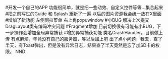 #开发一个自己的APP
    功能很简单，就是把一些动效、自定义控件等等...集合起来
#把之前写过的Guide 和 Splash 重新了一遍
    以后的图片资源我会统一放在X里面
#增加了新功能
    左侧侧拉菜单
    右上角popuwindow
#小BUG
    解决上次提交DragLayout类有编码冲突问题
#Fragment增加
    目前切换很有可能有小BUG，下一步操作会增加全局异常捕获
#增加异常捕获功能
    类名CrashHandler。目前做上传 有点麻烦，毕竟没有自己的服务器，等以后加上吧
    出了点小问题，我去，查了半天，有Toast弹出，但是没有异常日志，结果查了半天竟然是忘了加SD卡的权限。
    NND